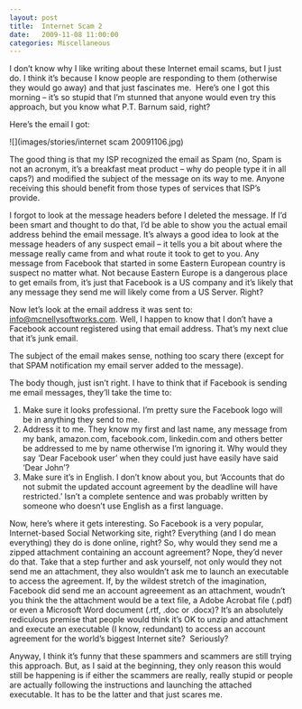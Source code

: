 ```yaml
---
layout: post
title:  Internet Scam 2
date:   2009-11-08 11:00:00
categories: Miscellaneous
---
```

I don’t know why I like writing about these Internet email scams, but I just do. I think it’s because I know people are responding to them (otherwise they would go away) and that just fascinates me.  Here’s one I got this morning – it’s so stupid that I’m stunned that anyone would even try this approach, but you know what P.T. Barnum said, right?

Here’s the email I got:

![](images/stories/internet scam 20091106.jpg)

The good thing is that my ISP recognized the email as Spam (no, Spam is not an acronym, it’s a breakfast meat product – why do people type it in all caps?) and modified the subject of the message on its way to me. Anyone receiving this should benefit from those types of services that ISP’s provide. 

I forgot to look at the message headers before I deleted the message. If I’d been smart and thought to do that, I’d be able to show you the actual email address behind the email message. It’s always a good idea to look at the message headers of any suspect email – it tells you a bit about where the message really came from and what route it took to get to you. Any message from Facebook that started in some Eastern European country is suspect no matter what. Not because Eastern Europe is a dangerous place to get emails from, it’s just that Facebook is a US company and it’s likely that any message they send me will likely come from a US Server. Right?

Now let’s look at the email address it was sent to: info@mcnellysoftworks.com. Well, I happen to know that I don’t have a Facebook account registered using that email address. That’s my next clue that it’s junk email. 

The subject of the email makes sense, nothing too scary there (except for that SPAM notification my email server added to the message).

The body though, just isn’t right. I have to think that if Facebook is sending me email messages, they’ll take the time to:

1.  Make sure it looks professional. I’m pretty sure the Facebook logo will be in anything they send to me.
2.  Address it to me. They know my first and last name, any message from my bank, amazon.com, facebook.com, linkedin.com and others better be addressed to me by name otherwise I’m ignoring it. Why would they say ‘Dear Facebook user’ when they could just have easily have said ‘Dear John’?
3.  Make sure it’s in English. I don’t know about you, but ‘Accounts that do not submit the updated account agreement by the deadline will have restricted.’ Isn’t a complete sentence and was probably written by someone who doesn’t use English as a first language.

Now, here’s where it gets interesting. So Facebook is a very popular, Internet-based Social Networking site, right? Everything (and I do mean everything) they do is done online, right? So, why would they send me a zipped attachment containing an account agreement? Nope, they’d never do that. Take that a step further and ask yourself, not only would they not send me an attachment, they also wouldn’t ask me to launch an executable to access the agreement. If, by the wildest stretch of the imagination, Facebook did send me an account agreeement as an attachment, woudn’t you think the the attachment would be a text file, a Adobe Acrobat file (.pdf) or even a Microsoft Word document (.rtf, .doc or .docx)? It’s an absolutely rediculous premise that people would think it’s OK to unzip and attachment and execute an executable (I know, redundant) to access an account agreement for the world’s biggest Internet site?  Seriously?

Anyway, I think it’s funny that these spammers and scammers are still trying this approach. But, as I said at the beginning, they only reason this would still be happening is if either the scammers are really, really stupid or people are actually following the instructions and launching the attached executable. It has to be the latter and that just scares me.
